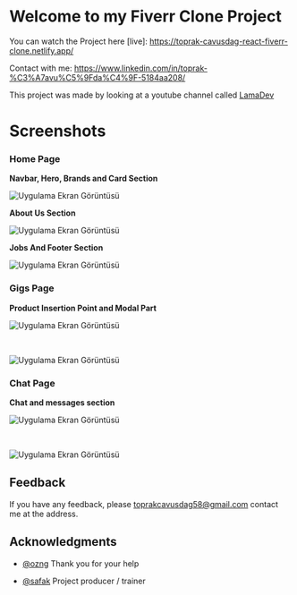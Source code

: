 
# Welcome to my Fiverr Clone Project

You can watch the Project here [live]: https://toprak-cavusdag-react-fiverr-clone.netlify.app/

Contact with me: https://www.linkedin.com/in/toprak-%C3%A7avu%C5%9Fda%C4%9F-5184aa208/


This project was made by looking at a youtube channel called [LamaDev](https://www.youtube.com/c/LamaDev)




# Screenshots


### Home Page

**Navbar, Hero, Brands and Card Section**

![Uygulama Ekran Görüntüsü](https://i.hizliresim.com/fyfn6et.png)

**About Us Section**

![Uygulama Ekran Görüntüsü](https://i.hizliresim.com/4gis60g.png)

**Jobs And Footer Section**

![Uygulama Ekran Görüntüsü](https://i.hizliresim.com/teaz2hi.png)

### Gigs Page

**Product Insertion Point and Modal Part**

![Uygulama Ekran Görüntüsü](https://i.hizliresim.com/sqtxcj6.png)

 &nbsp;
 &nbsp;

![Uygulama Ekran Görüntüsü](https://i.hizliresim.com/5x0espg.png)



### Chat Page

**Chat and messages section**

![Uygulama Ekran Görüntüsü](https://i.hizliresim.com/c8pas00.png)

 &nbsp;
 &nbsp;

![Uygulama Ekran Görüntüsü](https://i.hizliresim.com/9z5gduj.png)
## Feedback

If you have any feedback, please toprakcavusdag58@gmail.com contact me at the address.


  
##  Acknowledgments

- [@ozng](https://github.com/ozng) Thank you for your help

- [@safak](https://github.com/safak) Project producer / trainer
